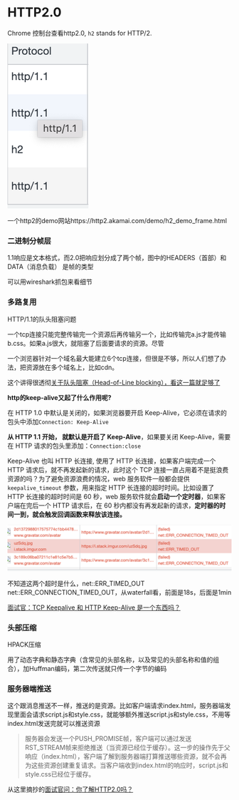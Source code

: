 #  HTTP2.0

Chrome 控制台查看http2.0, `h2` stands for HTTP/2.

![image-20220305171252855](../image-20220305171252855.png)

一个http2的demo网站https://http2.akamai.com/demo/h2_demo_frame.html

### 二进制分帧层

1.1响应是文本格式，而2.0把响应划分成了两个帧，图中的HEADERS（首部）和DATA（消息负载） 是帧的类型

可以用wireshark抓包来看细节

### 多路复用

HTTP/1.1的队头阻塞问题

一个tcp连接只能完整传输完一个资源后再传输另一个，比如传输完a.js才能传输b.css。如果a.js很大，就阻塞了后面要请求的资源。尽管

一个浏览器针对一个域名最大能建立6个tcp连接，但很是不够，所以人们想了办法，把资源放在多个域名上，比如cdn。

这个讲得很透彻[关于队头阻塞（Head-of-Line blocking），看这一篇就足够了](https://zhuanlan.zhihu.com/p/330300133)

**http的keep-alive又起了什么作用呢?** 

在 HTTP 1.0 中默认是关闭的，如果浏览器要开启 Keep-Alive，它必须在请求的包头中添加`Connection: Keep-Alive`

**从 HTTP 1.1 开始， 就默认是开启了 Keep-Alive**，如果要关闭 Keep-Alive，需要在 HTTP 请求的包头里添加：`Connection:close`

Keep-Alive 也叫 HTTP 长连接, 使用了 HTTP 长连接，如果客户端完成一个 HTTP 请求后，就不再发起新的请求，此时这个 TCP 连接一直占用着不是挺浪费资源的吗？为了避免资源浪费的情况，web 服务软件一般都会提供 `keepalive_timeout` 参数，用来指定 HTTP 长连接的超时时间。比如设置了 HTTP 长连接的超时时间是 60 秒，web 服务软件就会**启动一个定时器**，如果客户端在完后一个 HTTP 请求后，在 60 秒内都没有再发起新的请求，**定时器的时间一到，就会触发回调函数来释放该连接。**

![image-20220305175414638](../image-20220305175414638.png)

不知道这两个超时是什么，net::ERR_TIMED_OUT net::ERR_CONNECTION_TIMED_OUT，从waterfall看，前面是18s，后面是1min

[面试官：TCP Keepalive 和 HTTP Keep-Alive 是一个东西吗？](https://bbs.huaweicloud.com/blogs/285330)

### 头部压缩

HPACK压缩

用了动态字典和静态字典（含常见的头部名称，以及常见的头部名称和值的组合），加Huffman编码，第二次传送就只传一个字节的编码

### 服务器端推送

这个跟消息推送不一样，推送的是资源。比如客户端请求index.html，服务器端发现里面会请求script.js和style.css，就能够额外推送script.js和style.css，不用等index.html发送完就可以推送资源

> 服务器会发送一个PUSH_PROMISE帧，客户端可以通过发送RST_STREAM帧来拒绝推送（当资源已经位于缓存）。这一步的操作先于父响应（index.html），客户端了解到服务器端打算推送哪些资源，就不会再为这些资源创建重复请求。当客户端收到index.html的响应时，script.js和style.css已经位于缓存。

从这里摘抄的[面试官问：你了解HTTP2.0吗？](https://juejin.cn/post/6844903734670000142#heading-7)